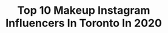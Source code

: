 ---
title: Top 10 Makeup Instagram Influencers In Toronto In 2020
description: >-
  Find top makeup Instagram influencers in Toronto in 2020. Most popular hashtags: #makeup #makeupartist #redlips #makeupforever.
platform: Instagram
profiles:
  - username: "afifa.aadil"
    fullname: >-
      Afifa Aadil 🇵🇰 🇨🇦
    location: "Canada"
    followers: 28698
    engagement: 229
    commentsToLikes: 0.355460
    id: ck9wgiexotk0a0j78jtb7wa5n
    verified: false
    hashtags: "#quarantinelife, #momsofinstagram, #desibabe, #desibloggers"
  - username: "guneetbenipal"
    fullname: >-
      RASMALAI
    location: "Canada"
    followers: 4096
    engagement: 1219
    commentsToLikes: 0.216098
    id: ckap7d7injk6w0i78ee3qs4iu
    verified: false
    hashtags: "#recreation, #explorepage, #hudabeautyshop, #madhuridixit"
  - username: "golsis_makeup"
    fullname: >-
      golsis makeup artist🌸
    location: "Canada"
    followers: 42028
    engagement: 123
    commentsToLikes: 0.019618
    id: ck5q1nin3bul70i11tgoclzee
    verified: false
    hashtags: "#makeupaddict, #fashions, #fashionshoes, #makeupartist"
  - username: "kaysha_mua"
    fullname: >-
      K A Y S H A
    location: "Canada"
    followers: 49852
    engagement: 690
    commentsToLikes: 0.031633
    id: ck0vvr5q3qea40i19vjddi2mv
    verified: false
    hashtags: "#haloeye, #birthday, #makeuptransformation, #tamilbridehair"
  - username: "makeupbyliraz"
    fullname: >-
      Liraz Karen Jacoby | MUA
    location: "Canada"
    followers: 101677
    engagement: 467
    commentsToLikes: 0.277754
    id: ck8sx6vm8gcr60j78tm8otbs4
    verified: false
    hashtags: "#torontobloggers, #finishingpowder, #fashionstyle, #hiddencrownhair"
  - username: "sammibarber"
    fullname: >-
      Sammi Barber
    location: "Canada"
    followers: 24035
    engagement: 302
    commentsToLikes: 0.100589
    id: ck5c8ww8iacz20i11dfma8gt6
    verified: false
    hashtags: "#coldpressedjuice, #unboxing, #herballifeexpress, #canadianvodka"
  - username: "imjamesrobbins"
    fullname: >-
      James Robbins ✨
    location: "Canada"
    followers: 4268
    engagement: 1993
    commentsToLikes: 0.054417
    id: ck8wgcxiph4fb0j78c81b753k
    verified: false
    hashtags: "#curlyhair, #birthdaypost, #makeupinspo, #makeupdaily"
  - username: "jenevoymakeupstudio"
    fullname: >-
      JEN EVOY MAKEUP STUDIO-J E M S
    location: "Canada"
    followers: 15578
    engagement: 182
    commentsToLikes: 0.032017
    id: ck5zv1ocd3fhr0i14s4k91jsx
    verified: false
    hashtags: "#wavyhair, #bridetribe, #prommakeup, #weddinghair"
  - username: "juliadantasbeauty"
    fullname: >-
      JULIA DANTAS  🔜 ONLINE COURSE
    location: "Canada"
    followers: 35750
    engagement: 219
    commentsToLikes: 0.130952
    id: ck0vv9esko4s90i19mbakatqk
    verified: false
    hashtags: "#kkwbeauty, #airbrush, #nikkimakeup, #makeupclass"
  - username: "mekkillusion"
    fullname: >-
      MEHEK - TORONTO MAKEUP & HAIR
    location: "Canada"
    followers: 18878
    engagement: 103
    commentsToLikes: 0.143293
    id: ck15pkjjayc5y0i194g9n86py
    verified: false
    hashtags: "#neutrals, #jewelry, #cleanbeauty, #engagementshoot"
---